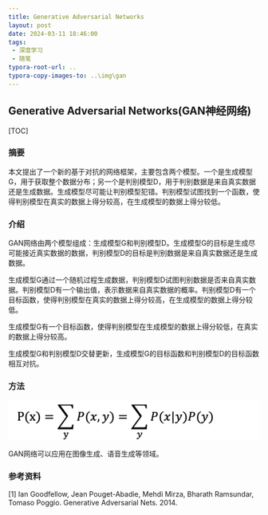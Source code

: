 ```yaml
---
title: Generative Adversarial Networks
layout: post
date: 2024-03-11 18:46:00
tags:
 - 深度学习
 - 随笔
typora-root-url: ..
typora-copy-images-to: ..\img\gan
---
```


## Generative Adversarial Networks(GAN神经网络)

[TOC]

### 摘要

本文提出了一个新的基于对抗的网络框架，主要包含两个模型。一个是生成模型G，用于获取整个数据分布；另一个是判别模型D，用于判别数据是来自真实数据还是生成数据。生成模型尽可能让判别模型犯错。判别模型试图找到一个函数，使得判别模型在真实的数据上得分较高，在生成模型的数据上得分较低。

### 介绍

GAN网络由两个模型组成：生成模型G和判别模型D。生成模型G的目标是生成尽可能接近真实数据的数据，判别模型D的目标是判别数据是来自真实数据还是生成数据。

生成模型G通过一个随机过程生成数据，判别模型D试图判别数据是否来自真实数据。判别模型D有一个输出值，表示数据来自真实数据的概率。判别模型D有一个目标函数，使得判别模型在真实的数据上得分较高，在生成模型的数据上得分较低。

生成模型G有一个目标函数，使得判别模型在生成模型的数据上得分较低，在真实的数据上得分较高。

生成模型G和判别模型D交替更新，生成模型G的目标函数和判别模型D的目标函数相互对抗。

### 方法


![公式](../img/gan/image.png)

GAN网络可以应用在图像生成、语音生成等领域。

### 参考资料

[1] Ian Goodfellow, Jean Pouget-Abadie, Mehdi Mirza, Bharath Ramsundar, Tomaso Poggio. Generative Adversarial Nets. 2014.